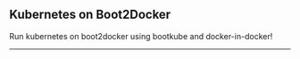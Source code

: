 Kubernetes on Boot2Docker
---

Run kubernetes on boot2docker using bootkube and docker-in-docker!

---
